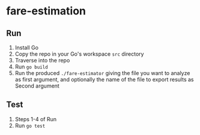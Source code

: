 # fare-estimation

## Run
1. Install Go
2. Copy the repo in your Go's workspace `src` directory
3. Traverse into the repo
4. Run `go build`
5. Run the produced `./fare-estimator` giving the file you want to analyze
as first argument, and optionally the name of the file to export results as Second argument

## Test
1. Steps 1-4 of Run
2. Run `go test`
